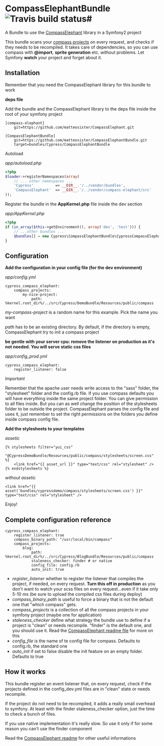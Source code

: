 # CompassElephantBundle ![Travis build status](https://secure.travis-ci.org/matteosister/CompassElephantBundle.png)#

A Bundle to use the [CompassElephant](https://github.com/matteosister/CompassElephant) library in a Symfony2 project

This bundle scans your [compass projects](http://compass-style.org/) on every request, and checks if they needs to be recompiled. It takes care of dependencies, so you can use compass with **@import**, **sprite generation** etc. without problems. Let Symfony **watch** your project and forget about it.

Installation
------------

Remember that you need the CompassElephant library for this bundle to work

**deps file**

Add the bundle and the CompassElephant library to the deps file inside the root of your symfony project

```
[compass-elephant]
    git=https://github.com/matteosister/CompassElephant.git

[CompassElephantBundle]
    git=https://github.com/matteosister/CompassElephantBundle.git
    target=bundles/Cypress/CompassElephantBundle
```

Autoload

*app/autoload.php*

``` php
<?php
$loader->registerNamespaces(array(
    // ... other namespaces ...
    'Cypress'          => __DIR__.'/../vendor/bundles',
    'CompassElephant'  => __DIR__.'/../vendor/compass-elephant/src'
));
```

Register the bundle in the **AppKernel.php** file inside the dev section

*app/AppKernel.php*

``` php
<?php
if (in_array($this->getEnvironment(), array('dev', 'test'))) {
    // ...other bundles ...
    $bundles[] = new Cypress\CompassElephantBundle\CypressCompassElephantBundle();
}
```

Configuration
-------------

**Add the configuration in your config file (for the dev environment)**

*app/config.yml*

```
cypress_compass_elephant:
    compass_projects:
        my-nice-project:
            path: %kernel.root_dir%/../src/Cypress/DemoBundle/Resources/public/compass
```

*my-compass-project* is a random name for this example. Pick the name you want

*path* has to be an existing directory. By default, if the directory is empty, CompassElephant try to init a compass project

**be gentle with your server cpu: remove the listener on production as it's not needed. You will serve static css files**

*app/config_prod.yml*

```
cypress_compass_elephant:
    register_listener: false
```

*Important*

Remember that the apache user needs write access to the "sass" folder, the "stylesheet" folder and the config.rb file. If you use compass defaults you will have everything inside the same project folder. You can give permission to all files inside. But you can as well change the position of the stylesheets folder to be outside the project. CompassElephant parses the config file and uses it, just remember to set the right permissions on the folders you define inside compass config file.

**Add the stylesheets to your templates**

*assetic*

```
{% stylesheets filter="yui_css"
    "@CypressDemoBundle/Resources/public/compass/stylesheets/screen.css" %}
    <link href="{{ asset_url }}" type="text/css" rel="stylesheet" />
{% endstylesheets %}
```

*without assetic*

```
<link href="{{ asset('bundles/cypressdemo/compass/stylesheets/screen.css') }}" type="text/css" rel="stylesheet" />
```

Enjoy!

Complete configuration reference
--------------------------------

```
cypress_compass_elephant:
    register_listener: true
    compass_binary_path: "/usr/local/bin/compass"
    compass_projects:
        blog:
            path: %kernel.root_dir%/../src/Cypress/BlogBundle/Resources/public/compass
            staleness_checker: finder # or native
            config_file: config.rb
            auto_init: true
```

* *register_listener* whether to register the listener that compiles the project, if needed, on every request. **Turn this off in production** as you don't want to watch your scss files on every request...even if it take only 5-10 ms (be sure to upload the compiled css files during deploy)
* *compass_binary_path* is useful to force a binary that is not the default one that "which compass" gets.
* *compass_projects* is a collection of all the compass projects in your symfony project (maybe one for application)
* *staleness_checker* define what strategy the bundle use to define if a project is "clean" or needs recompile. "finder" is the default one, and you should use it. Read the [CompassElephant readme file](https://github.com/matteosister/CompassElephant) for more on this
* *config_file* is the name of te config file for compass. Defaults to config.rb, the standard one
* *auto_init* if set to false disable the init feature on an empty folder. Defaults to true

How it works
------------

This bundle register an event listener that, on every request, check if the projects defined in the config_dev.yml files are in "clean" state or needs recompile.

If the project do not need to be recompiled, it adds a really small overhead to symfony. At least with the finder staleness_checker option, just the time to check a bunch of files.

If you use native implementation it's really slow. So use it only if for some reason you can't use the finder component

Read the [CompassElephant readme](https://github.com/matteosister/CompassElephant) for other useful informations
